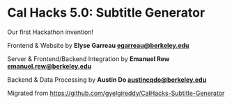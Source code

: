 Cal Hacks 5.0: Subtitle Generator
======================

Our first Hackathon invention!

Frontend & Website by **Elyse Garreau egarreau@berkeley.edu**

Server & Frontend/Backend Integration by **Emanuel Rew emanuel.rew@berkeley.edu**

Backend & Data Processing by **Austin Do austincqdo@berkeley.edu**

Migrated from https://github.com/gyelgireddy/CalHacks-Subtitle-Generator
